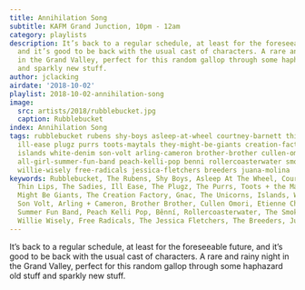 ```yaml
---
title: Annihilation Song
subtitle: KAFM Grand Junction, 10pm - 12am
category: playlists
description: It’s back to a regular schedule, at least for the foreseeable future,
  and it’s good to be back with the usual cast of characters. A rare and rainy night
  in the Grand Valley, perfect for this random gallop through some haphazard old stuff
  and sparkly new stuff.
author: jclacking
airdate: '2018-10-02'
playlist: 2018-10-02-annihilation-song
image:
  src: artists/2018/rubblebucket.jpg
  caption: Rubblebucket
index: Annihilation Song
tags: rubblebucket rubens shy-boys asleep-at-wheel courtney-barnett thin-lips sadies
  ill-ease plugz purrs toots-maytals they-might-be-giants creation-factory gnac unicorns
  islands white-denim son-volt arling-cameron brother-brother cullen-omori etienne-charry
  all-girl-summer-fun-band peach-kelli-pop benni rollercoasterwater smoking-flowers
  willie-wisely free-radicals jessica-fletchers breeders juana-molina
keywords: Rubblebucket, The Rubens, Shy Boys, Asleep At The Wheel, Courtney Barnett,
  Thin Lips, The Sadies, Ill Ease, The Plugz, The Purrs, Toots + the Maytals, They
  Might Be Giants, The Creation Factory, Gnac, The Unicorns, Islands, White Denim,
  Son Volt, Arling + Cameron, Brother Brother, Cullen Omori, Etienne Charry, All Girl
  Summer Fun Band, Peach Kelli Pop, Bênní, Rollercoasterwater, The Smoking Flowers,
  Willie Wisely, Free Radicals, The Jessica Fletchers, The Breeders, Juana Molina
---
```

It’s back to a regular schedule, at least for the foreseeable future, and it’s good to be back with the usual cast of characters. A rare and rainy night in the Grand Valley, perfect for this random gallop through some haphazard old stuff and sparkly new stuff.
